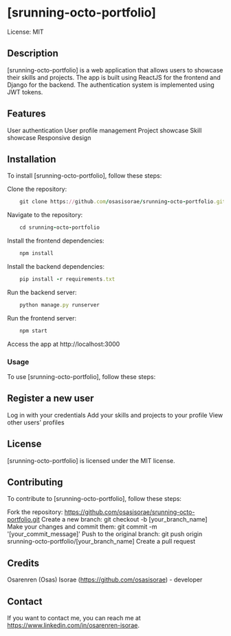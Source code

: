 
# [srunning-octo-portfolio]
License: MIT

## Description
[srunning-octo-portfolio] is a web application that allows users to showcase their skills and projects. The app is built using ReactJS for the frontend and Django for the backend. The authentication system is implemented using JWT tokens.

## Features
User authentication
User profile management
Project showcase
Skill showcase
Responsive design

## Installation
To install [srunning-octo-portfolio], follow these steps:

Clone the repository:
```rb
    git clone https://github.com/osasisorae/srunning-octo-portfolio.git
```
Navigate to the repository: 
```rb
    cd srunning-octo-portfolio
```
Install the frontend dependencies: 
```rb
    npm install
```
Install the backend dependencies: 
```rb
    pip install -r requirements.txt
```
Run the backend server: 
```rb
    python manage.py runserver
```
Run the frontend server: 
```rb
    npm start
```
Access the app at http://localhost:3000

### Usage
To use [srunning-octo-portfolio], follow these steps:

## Register a new user
Log in with your credentials
Add your skills and projects to your profile
View other users' profiles
## License
[srunning-octo-portfolio] is licensed under the MIT license.

## Contributing
To contribute to [srunning-octo-portfolio], follow these steps:

Fork the repository: https://github.com/osasisorae/srunning-octo-portfolio.git
Create a new branch: git checkout -b [your_branch_name]
Make your changes and commit them: git commit -m '[your_commit_message]'
Push to the original branch: git push origin srunning-octo-portfolio/[your_branch_name]
Create a pull request

## Credits
Osarenren (Osas) Isorae (https://github.com/osasisorae) - developer

## Contact
If you want to contact me, you can reach me at https://www.linkedin.com/in/osarenren-isorae.